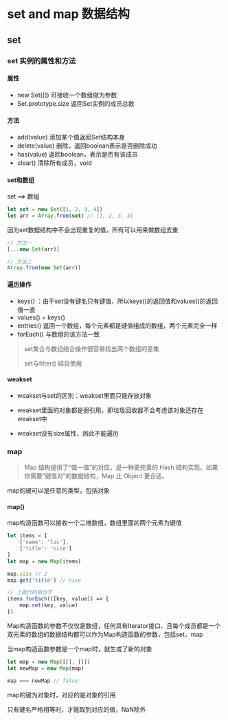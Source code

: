 # set and map 数据结构

## set

### set 实例的属性和方法

#### 属性

- new Set([]) 可接收一个数组做为参数
- Set.prototype.size 返回Set实例的成员总数

#### 方法

- add(value) 添加某个值返回Set结构本身
- delete(value) 删除，返回boolean表示是否删除成功
- has(value) 返回boolean，表示是否有该成员
- clear() 清除所有成员，void

#### set和数组

set ==> 数组

~~~ javascript
let set = new Set([1, 2, 3, 4])
let arr = Array.from(set) // [1, 2, 3, 4]
~~~

因为set数据结构中不会出现重复的值，所有可以用来做数组去重

```javascript
// 方法一
[...new Set(arr)]

// 方法二
Array.from(new Set(arr))
```

####  遍历操作

- keys() ：由于set没有键名只有键值，所以keys()的返回值和values()的返回值一直
- values() = keys()
- entries() 返回一个数组，每个元素都是键值组成的数组，两个元素完全一样
- forEach() 与数组的该方法一致

> set集合与数组结合操作很容易找出两个数组的差集
>
> set与filter() 结合使用

#### weakset

- weakset与set的区别：weakset里面只能存放对象

- weakset里面的对象都是弱引用，即垃圾回收器不会考虑该对象还存在weakset中
- weakset没有size属性，因此不能遍历

### map

> Map 结构提供了“值—值”的对应，是一种更完善的 Hash 结构实现。如果你需要“键值对”的数据结构，Map 比 Object 更合适。

map的键可以是任意的类型，包括对象

####  map()

map构造函数可以接收一个二维数组，数组里面的两个元素为键值

```javascript
let items = [
    ['name': 'lzc'],
    ['title': 'nice']
]
let map = new Map(items)

map.size // 2
map.get('title') // nice

// 上面代码相当于
items.forEach(([key, value]) => {
    map.set(key, value)
})

```

Map构造函数的参数不仅仅是数组，任何具有Iterator接口、且每个成员都是一个双元素的数组的数据结构都可以作为Map构造函数的参数，包括set，map

当map构造函数参数是一个map时，就生成了新的对象

```javascript
let map = new Map([[], []])
let newMap = new Map(map)

map === newMap // false
```

map的键为对象时，对应的是对象的引用

只有键名严格相等时，才能取到对应的值，NaN除外



